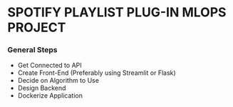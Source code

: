 # **SPOTIFY PLAYLIST PLUG-IN MLOPS PROJECT**
### **General Steps**
- Get Connected to API
- Create Front-End (Preferably using Streamlit or Flask)
- Decide on Algorithm to Use
- Design Backend
- Dockerize Application
